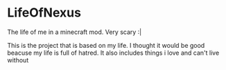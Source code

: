 # LifeOfNexus
The life of me in a minecraft mod. Very scary :|

This is the project that is based on my life. I thought it would be good beacuse my life
is full of hatred. It also includes things i love and can't live without
